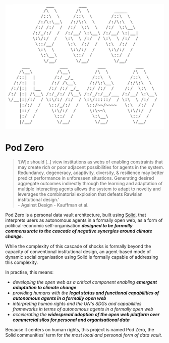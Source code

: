 
![](images/pz1.png)

# Pod Zero

<blockquote>
<p>&#8216;[W]e should [..] view institutions as webs of enabling constraints that may create rich or poor adjacent possibilities for agents in the system. Redundancy, degeneracy, adaptivity, diversity, &amp; resilience may better predict performance in unforeseen situations. Generating desired aggregate outcomes indirectly through the learning and adaptation of multiple interacting agents allows the system to adapt to novelty and leverages the combinatorial explosion that defeats Rawlsian institutional design.&#8217;<br/>
 - Against Design - Kauffman et al.</p>
</blockquote>

Pod Zero is a personal data vault architecture, built using [Solid](https://solidproject.org/developers/), that interprets users as autonomous agents in a formally open web, as a form of political-economic self-organisation ***designed to be formally commensurate to the cascade of negative synergies around climate change.***

While the complexity of this cascade of shocks is formally beyond the capacity of conventional institutional design, an agent-based mode of dynamic social organisation using Solid is formally capable of addressing this complexity.

In practise, this means:

- *developing the open web as a critical component enabling **emergent adaptation to climate change***
- *providing humans with the **legal status and functional capabilities of autonomous agents in a formally open web***  
- *interpreting human rights and the UN's SDGs and capabilities frameworks in terms of autonomous agents in a formally open web* 
- *accelerating the **widespread adoption of the open web platform over commercial silos for personal and organisational data***


Because it centers on human rights, this project is named Pod Zero, the Solid communities' term for *the most local and personal form of data vault.*
